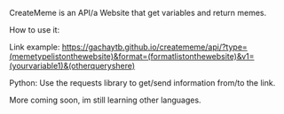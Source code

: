 CreateMeme is an API/a Website that get variables and return memes.

How to use it:

Link example: https://gachaytb.github.io/creatememe/api/?type=(memetypelistonthewebsite)&format=(formatlistonthewebsite)&v1=(yourvariable1)&(otherqueryshere)

Python:
Use the requests library to get/send information from/to the link.

More coming soon, im still learning other languages.